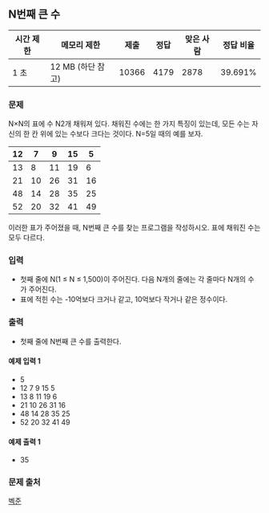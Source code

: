 ## N번째 큰 수
 
|시간 제한|	메모리 제한|	제출|	정답|	맞은 사람|	정답 비율|
|---|---|---|---|---|---|
|1 초|	12 MB (하단 참고)|	10366|	4179|	2878|	39.691%|

### 문제
N×N의 표에 수 N2개 채워져 있다. 채워진 수에는 한 가지 특징이 있는데, 모든 수는 자신의 한 칸 위에 있는 수보다 크다는 것이다. N=5일 때의 예를 보자.

|12|	7|	9|	15|	5|
|---|---|---|---|---|
|13|	8|	11|	19|	6|
|21|	10|	26|	31|	16|
|48|	14|	28|	35|	25|
|52|	20|	32|	41|	49|

이러한 표가 주어졌을 때, N번째 큰 수를 찾는 프로그램을 작성하시오. 표에 채워진 수는 모두 다르다.

### 입력
- 첫째 줄에 N(1 ≤ N ≤ 1,500)이 주어진다. 다음 N개의 줄에는 각 줄마다 N개의 수가 주어진다. 
- 표에 적힌 수는 -10억보다 크거나 같고, 10억보다 작거나 같은 정수이다.

### 출력
- 첫째 줄에 N번째 큰 수를 출력한다.

#### 예제 입력 1 
- 5
- 12 7 9 15 5
- 13 8 11 19 6
- 21 10 26 31 16
- 48 14 28 35 25
- 52 20 32 41 49

#### 예제 출력 1 
- 35

### 문제 출처
[벡준](https://www.acmicpc.net/problem/2075)